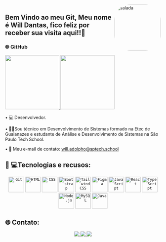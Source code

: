 <img src="https://www.comidaereceitas.com.br/wp-content/uploads/2020/06/salada_escarola.jpg" height="150" style="border-radius: 50px;" align="right" alt="salada" > 

## Bem Vindo ao meu Git, Meu nome é Will Dantas, fico feliz por receber sua visita aqui!!👨‍

###  🌐 GitHub

<div>
    <a href="https://github.com/dantaswilljpg">
       <img height="175em" src="https://github-readme-stats.vercel.app/api?username=dantaswilljpg&show_icons=true&theme=tokyonight">
       <img height="175em" src="https://github-readme-stats.vercel.app/api/top-langs/?username=dantaswilljpg&theme=tokyonight&layout=compact&langs_count=8">
    </a>
</div>



• 💻 Desenvolvedor.

• 👨‍🎓Sou técnico em Desenvolvimento de Sistemas formado na Etec de Guaianazes e estudante de Análise e Desenvolvimento de Sistemas na São Paulo Tech School.

• 📧 Meu e-mail de contato: will.adolpho@sptech.school

## 👨‍ 💻Tecnologias e recusos:

<div align="center">
	<code><img height="50" src="https://user-images.githubusercontent.com/25181517/192108372-f71d70ac-7ae6-4c0d-8395-51d8870c2ef0.png" alt="Git" title="Git" /></code>
	<code><img height="50" src="https://user-images.githubusercontent.com/25181517/192158954-f88b5814-d510-4564-b285-dff7d6400dad.png" alt="HTML" title="HTML" /></code>
	<code><img height="50" src="https://user-images.githubusercontent.com/25181517/183898674-75a4a1b1-f960-4ea9-abcb-637170a00a75.png" alt="CSS" title="CSS" /></code>
	<code><img height="50" src="https://user-images.githubusercontent.com/25181517/183898054-b3d693d4-dafb-4808-a509-bab54cf5de34.png" alt="Bootstrap" title="Bootstrap" /></code>
	<code><img height="50" src="https://user-images.githubusercontent.com/25181517/202896760-337261ed-ee92-4979-84c4-d4b829c7355d.png" alt="Tailwind CSS" title="Tailwind CSS" /></code>
	<code><img height="50" src="https://user-images.githubusercontent.com/25181517/189715289-df3ee512-6eca-463f-a0f4-c10d94a06b2f.png" alt="Figma" title="Figma" /></code>
	<code><img height="50" src="https://user-images.githubusercontent.com/25181517/117447155-6a868a00-af3d-11eb-9cfe-245df15c9f3f.png" alt="JavaScript" title="JavaScript" /></code>
	<code><img height="50" src="https://user-images.githubusercontent.com/25181517/183897015-94a058a6-b86e-4e42-a37f-bf92061753e5.png" alt="React" title="React" /></code>
	<code><img height="50" src="https://user-images.githubusercontent.com/25181517/183890598-19a0ac2d-e88a-4005-a8df-1ee36782fde1.png" alt="TypeScript" title="TypeScript" /></code>
	<code><img height="50" src="https://user-images.githubusercontent.com/25181517/183568594-85e280a7-0d7e-4d1a-9028-c8c2209e073c.png" alt="Node.js" title="Node.js" /></code>
	<code><img height="50" src="https://user-images.githubusercontent.com/25181517/183896128-ec99105a-ec1a-4d85-b08b-1aa1620b2046.png" alt="MySQL" title="MySQL" /></code>
	<code><img height="50" src="https://cdn.jsdelivr.net/gh/devicons/devicon/icons/java/java-original.svg" alt="Java" title="Java" /></code>
</div>


## 🌐 Contato:
<div align="center">
<a href="https://www.linkedin.com/in/ti-alves/](https://www.linkedin.com/in/will-gustavo-dantas-adolpho-54532922b" target="_blank">
  <img src="https://img.shields.io/badge/LinkedIn-blue?logo=linkedin&logoColor=white&style=for-the-badge">
</a>
<a href="mailto:willgustavodantasadolpho@gmail.com" target="_blank">
  <img src="https://img.shields.io/badge/Gmail-D14836?style=for-the-badge&logo=gmail&logoColor=white">
</a>
 <a href="https://www.instagram.com/dantass_jpg/?hl=pt-br" target="_blank">
<img src="https://img.shields.io/badge/-Instagram-%23E4405F?style=for-the-badge&logo=instagram&logoColor=white" target="_blank">
</a>
	</div>
